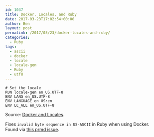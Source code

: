 ```yaml
---
id: 1037
title: Docker, Locales, and Ruby
date: 2017-03-23T17:02:54+00:00
author: Ben
layout: post
permalink: /2017/03/23/docker-locales-and-ruby/
categories:
  - Ruby
tags:
  - ascii
  - docker
  - locale
  - locale-gen
  - Ruby
  - utf8
---
```

    # Set the locale
    RUN locale-gen en_US.UTF-8  
    ENV LANG en_US.UTF-8  
    ENV LANGUAGE en_US:en  
    ENV LC_ALL en_US.UTF-8
    

Source: [Docker and Locales](http://jaredmarkell.com/docker-and-locales/).

Fixes `invalid byte sequence in US-ASCII` in Ruby when using Docker.  Found via [this prmd issue](https://github.com/interagent/prmd/issues/237).